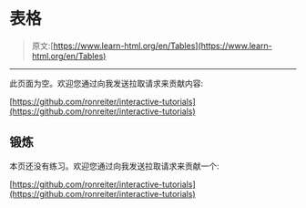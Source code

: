 # 表格

> 原文:[https://www.learn-html.org/en/Tables](https://www.learn-html.org/en/Tables)

* * *

此页面为空。欢迎您通过向我发送拉取请求来贡献内容:

[https://github.com/ronreiter/interactive-tutorials](https://github.com/ronreiter/interactive-tutorials)

## 锻炼

本页还没有练习。欢迎您通过向我发送拉取请求来贡献一个:

[https://github.com/ronreiter/interactive-tutorials](https://github.com/ronreiter/interactive-tutorials)